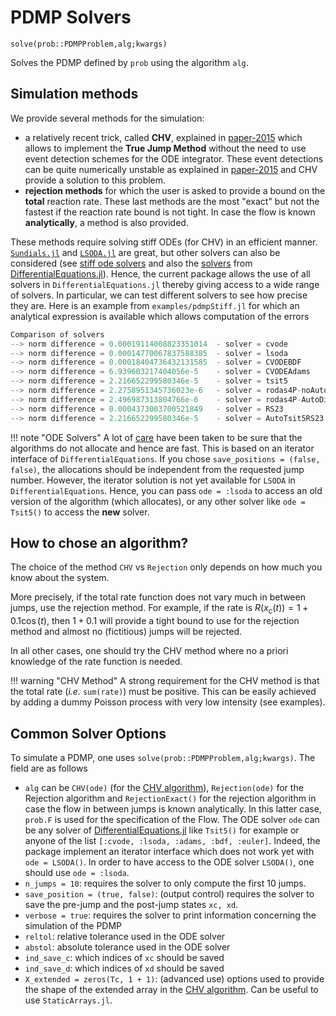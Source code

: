 # PDMP Solvers

`solve(prob::PDMPProblem,alg;kwargs)`

Solves the PDMP defined by `prob` using the algorithm `alg`.

## Simulation methods

We provide several methods for the simulation:

- a relatively recent trick, called **CHV**, explained in [paper-2015](http://arxiv.org/abs/1504.06873) which allows to implement the **True Jump Method** without the need to use event detection schemes for the ODE integrator. These event detections can be quite numerically unstable as explained in [paper-2015](http://arxiv.org/abs/1504.06873) and CHV provide a solution to this problem.
- **rejection methods** for which the user is asked to provide a bound on the **total** reaction rate. These last methods are the most "exact" but not the fastest if the reaction rate bound is not tight. In case the flow is known **analytically**, a method is also provided.


These methods require solving stiff ODEs (for CHV) in an efficient manner. [```Sundials.jl```](https://github.com/JuliaLang/Sundials.jl) and [```LSODA.jl```](https://github.com/rveltz/LSODA.jl) are great, but other solvers can also be considered (see [stiff ode solvers](http://lh3lh3.users.sourceforge.net/solveode.shtml) and also the [solvers](http://docs.juliadiffeq.org/stable/solvers/ode_solve.html) from [DifferentialEquations.jl](https://github.com/JuliaDiffEq/DifferentialEquations.jl)). Hence, the current package allows the use of all solvers in `DifferentialEquations.jl` thereby giving access to a wide range of solvers. In particular, we can test different solvers to see how precise they are. Here is an example from `examples/pdmpStiff.jl` for which an analytical expression is available which allows computation of the errors

```julia
Comparison of solvers
--> norm difference = 0.00019114008823351014  - solver = cvode
--> norm difference = 0.00014770067837588385  - solver = lsoda
--> norm difference = 0.00018404736432131585  - solver = CVODEBDF
--> norm difference = 6.939603217404056e-5    - solver = CVODEAdams
--> norm difference = 2.216652299580346e-5    - solver = tsit5
--> norm difference = 2.2758951345736023e-6   - solver = rodas4P-noAutoDiff
--> norm difference = 2.496987313804766e-6    - solver = rodas4P-AutoDiff
--> norm difference = 0.0004373003700521849   - solver = RS23
--> norm difference = 2.216652299580346e-5    - solver = AutoTsit5RS23
```

!!! note "ODE Solvers"
    A lot of [care](https://discourse.julialang.org/t/help-reduce-large-gc-time/17215) have been taken to be sure that the algorithms do not allocate and hence are fast. This is based on an iterator interface of `DifferentialEquations`. If you chose `save_positions = (false, false)`, the allocations should be independent from the requested jump number. However, the iterator solution is not yet available for `LSODA` in `DifferentialEquations`. Hence, you can pass `ode = :lsoda` to access an old version of the algorithm (which allocates), or any other solver like `ode = Tsit5()` to access the **new** solver.

## How to chose an algorithm?

The choice of the method `CHV` vs `Rejection` only depends on how much you know about the system. 

More precisely, if the total rate function does not vary much in between jumps, use the rejection method. For example, if the rate is $R(x_c(t)) = 1+0.1\cos(t)$,  then $1+0.1$ will provide a tight bound to use for the rejection method and almost no (fictitious) jumps will be rejected. 

In all other cases, one should try the CHV method where no a priori knowledge of the rate function is needed.

!!! warning "CHV Method"
    A strong requirement for the CHV method is that the total rate (*i.e.* `sum(rate)`) must be positive. This can be easily achieved by adding a dummy Poisson process with very low intensity (see examples).

## Common Solver Options

To simulate a PDMP, one uses `solve(prob::PDMPProblem,alg;kwargs)`. The field are as follows

- `alg` can be `CHV(ode)` (for the [CHV algorithm](https://arxiv.org/abs/1504.06873)), `Rejection(ode)` for the Rejection algorithm and `RejectionExact()` for the rejection algorithm in case the flow in between jumps is known analytically. In this latter case, `prob.F` is used for the specification of the Flow. The ODE solver `ode` can be any solver of [DifferentialEquations.jl](https://github.com/JuliaDiffEq/DifferentialEquations.jl) like `Tsit5()` for example or anyone of the list `[:cvode, :lsoda, :adams, :bdf, :euler]`. Indeed, the package implement an iterator interface which does not work yet with `ode = LSODA()`. In order to have access to the ODE solver `LSODA()`, one should use `ode = :lsoda`.
- `n_jumps = 10`: requires the solver to only compute the first 10 jumps.
- `save_position = (true, false)`: (output control) requires the solver to save the pre-jump and the post-jump states `xc, xd`.
- `verbose = true`: requires the solver to print information concerning the simulation of the PDMP
- `reltol`: relative tolerance used in the ODE solver
- `abstol`: absolute tolerance used in the ODE solver
- `ind_save_c`: which indices of `xc` should be saved
- `ind_save_d`: which indices of `xd` should be saved
-  `X_extended = zeros(Tc, 1 + 1)`: (advanced use) options used to provide the shape of the extended array in the [CHV algorithm](https://arxiv.org/abs/1504.06873). Can be useful to use `StaticArrays.jl`.
